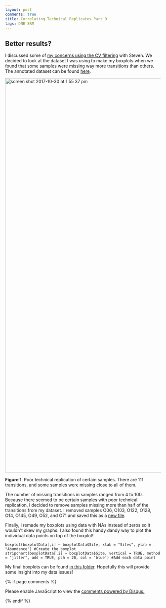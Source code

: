 ```yaml
---
layout: post
comments: true
title: Correlating Technical Replicates Part 9
tags: DNR SRM
---
```


## Better results?

I discussed some of [my concerns using the CV filtering](https://yaaminiv.github.io/Correlating-Technical-Replicates-Part8/) with Steven. We decided to look at the dataset I was using to make my boxplots when we found that some samples were missing way more transitions than others. The annotated dataset can be found [here](https://github.com/RobertsLab/project-oyster-oa/blob/master/analyses/DNR_SRM_20170902/2017-10-10-Troubleshooting/2017-10-24-Coefficient-of-Variation/2017-10-30-Protein-Areas-for-Boxplots-Annotated.csv).

<img width="1276" alt="screen shot 2017-10-30 at 1 55 37 pm" src="https://user-images.githubusercontent.com/22335838/32197445-8b823346-bd81-11e7-8494-4c3c421e2cc8.png">

**Figure 1**. Poor technical replication of certain samples. There are 111 transitions, and some samples were missing close to all of them.

The number of missing transitions in samples ranged from 4 to 100. Because there seemed to be certain samples with poor technical replication, I decided to remove samples missing more than half of the transitions from my dataset. I removed samples O06, O103, O122, O128, O14, O145, O49, O52, and O71 and saved this as a [new file](https://github.com/RobertsLab/project-oyster-oa/blob/master/analyses/DNR_SRM_20170902/2017-10-10-Troubleshooting/2017-10-24-Coefficient-of-Variation/2017-10-30-Protein-Areas-for-Boxplots.csv).

Finally, I remade my boxplots using data with NAs instead of zeros so it wouldn't skew my graphs. I also found this handy dandy way to plot the individual data points on top of the boxplot!

`````
boxplot(boxplotData[,i] ~ boxplotData$Site, xlab = "Sites", ylab = "Abundance") #Create the boxplot
stripchart(boxplotData[,i] ~ boxplotData$Site, vertical = TRUE, method = "jitter", add = TRUE, pch = 20, col = 'blue') #Add each data point
`````

My final boxplots can be found [in this folder](https://github.com/RobertsLab/project-oyster-oa/tree/master/analyses/DNR_SRM_20170902/2017-10-10-Troubleshooting/2017-10-24-Coefficient-of-Variation/2017-10-26-CV-20-Boxplots). Hopefully this will provide some insight into my data issues!

{% if page.comments %}

<div id="disqus_thread"></div>
<script>

/**
*  RECOMMENDED CONFIGURATION VARIABLES: EDIT AND UNCOMMENT THE SECTION BELOW TO INSERT DYNAMIC VALUES FROM YOUR PLATFORM OR CMS.
*  LEARN WHY DEFINING THESE VARIABLES IS IMPORTANT: https://disqus.com/admin/universalcode/#configuration-variables*/
/*
var disqus_config = function () {
this.page.url = PAGE_URL;  // Replace PAGE_URL with your page's canonical URL variable
this.page.identifier = PAGE_IDENTIFIER; // Replace PAGE_IDENTIFIER with your page's unique identifier variable
};
*/
(function() { // DON'T EDIT BELOW THIS LINE
var d = document, s = d.createElement('script');
s.src = 'https://the-responsible-grad-student.disqus.com/embed.js';
s.setAttribute('data-timestamp', +new Date());
(d.head || d.body).appendChild(s);
})();
</script>
<noscript>Please enable JavaScript to view the <a href="https://disqus.com/?ref_noscript">comments powered by Disqus.</a></noscript>

{% endif %}

<script id="dsq-count-scr" src="//the-responsible-grad-student.disqus.com/count.js" async></script>
